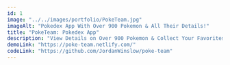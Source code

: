 ```yaml
---
id: 1
image: "../../images/portfolio/PokeTeam.jpg"
imageAlt: "Pokedex App With Over 900 Pokemon & All Their Details!"
title: "PokeTeam: Pokedex App"
description: "View Details on Over 900 Pokemon & Collect Your Favorites! React, Redux & Router"
demoLink: "https://poke-team.netlify.com/"
codeLink: "https://github.com/JordanWinslow/poke-team"
---
```

